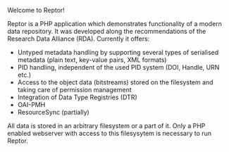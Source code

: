 Welcome to Reptor!

<p>
Reptor is a PHP application which demonstrates functionality of a modern data repository. It was developed along the recommendations of the Research Data Alliance (RDA). Currently it offers:
</p>
<p>
<ul>
<li>Untyped metadata handling by supporting several types of serialised metadata (plain text, key-value pairs, XML formats)</li>
<li>PID handling, independent of the used PID system (DOI, Handle, URN etc.)</li>
<li>Access to the object data (bitstreams) stored on the filesystem and taking care of permission management</li>
<li>Integration of Data Type Registries (DTR)</li>
<li>OAI-PMH</li>
<li>ResourceSync (partially)</li>
</ul>
</p>
<p>
All data is stored in an arbitrary filesystem or a part of it. Only a PHP enabled webserver with access to this filesysytem is necessary to run Reptor. 
</p>
